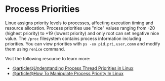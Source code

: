 # Process Priorities

Linux assigns priority levels to processes, affecting execution timing and resource allocation. Process priorities use "nice" values ranging from -20 (highest priority) to +19 (lowest priority) and only root can set negative nice value. The `/proc` filesystem contains process information including priorities. You can view priorities with `ps -eo pid,pri,user,comm` and modify them using `renice` command.

Visit the following resource to learn more:

- [@article@Understanding Process Thread Priorities in Linux](https://blogs.oracle.com/linux/post/task-priority)
- [@article@How To Manipulate Process Priority In Linux](https://www.itsmarttricks.com/how-to-manipulate-process-priority-in-linux-using-nice-and-renice-commands/)
